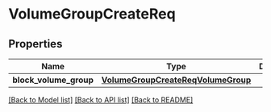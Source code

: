 # VolumeGroupCreateReq

## Properties
Name | Type | Description | Notes
------------ | ------------- | ------------- | -------------
**block_volume_group** | [**VolumeGroupCreateReqVolumeGroup**](VolumeGroupCreateReqVolumeGroup.md) |  | 

[[Back to Model list]](../README.md#documentation-for-models) [[Back to API list]](../README.md#documentation-for-api-endpoints) [[Back to README]](../README.md)


